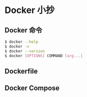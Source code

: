 # Docker 小抄

## Docker 命令
```bash
$ docker --help
$ docker -v
$ docker --version
$ docker [OPTIONS] COMMAND [arg...]
```

## Dockerfile

## Docker Compose
